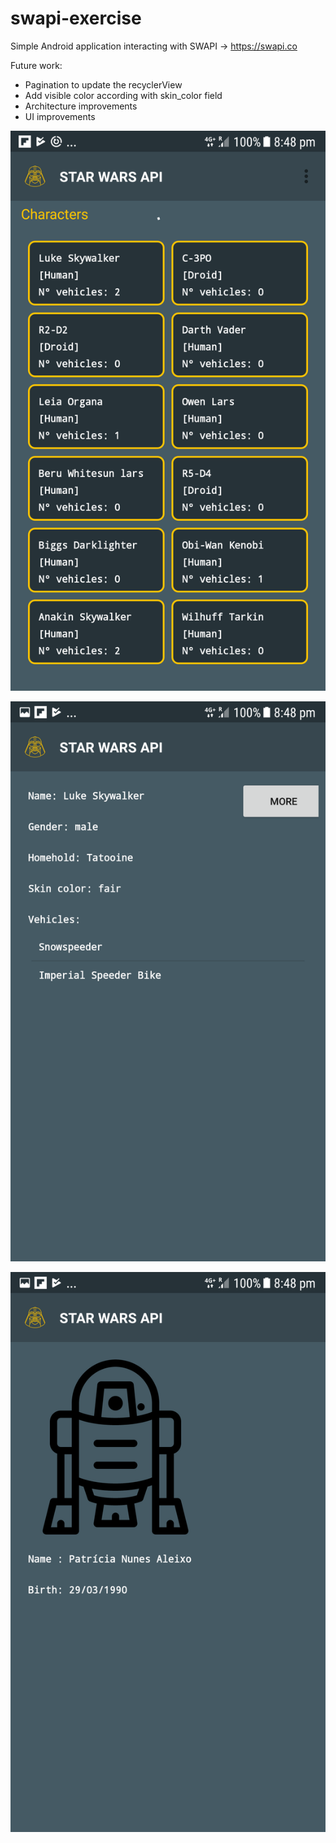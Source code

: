# swapi-exercise
Simple Android application interacting with SWAPI -> https://swapi.co

Future work:
  - Pagination to update the recyclerView
  - Add visible color according with skin_color field
  - Architecture improvements 
  - UI improvements
  
  
  
  ![](https://github.com/aleixonunes/swapi-exercise/blob/SWAPI_api_interface/Screenshot_20181119-204818.png?raw=true)
  
  ![](https://github.com/aleixonunes/swapi-exercise/blob/SWAPI_api_interface/Screenshot_20181119-204825.png?raw=true)
  
  ![](https://github.com/aleixonunes/swapi-exercise/blob/SWAPI_api_interface/Screenshot_20181119-204832.png?raw=true)
